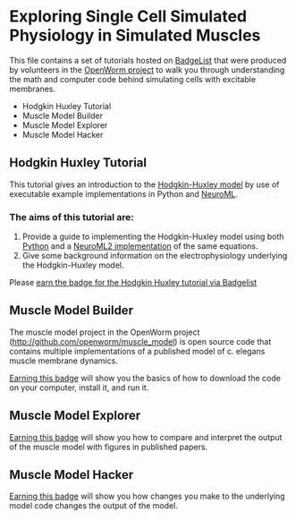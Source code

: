 # Exploring Single Cell Simulated Physiology in Simulated Muscles

This file contains a set of tutorials hosted on [BadgeList](http://www.badgelist.com/) that were produced by volunteers in the [OpenWorm project](http://openworm.org) to walk you through understanding the math and computer code behind simulating cells with excitable membranes.
- Hodgkin Huxley Tutorial
- Muscle Model Builder
- Muscle Model Explorer 
- Muscle Model Hacker

## Hodgkin Huxley Tutorial

This tutorial gives an introduction to the [Hodgkin-Huxley model](https://en.wikipedia.org/wiki/Hodgkin%E2%80%93Huxley_model) by use of executable example implementations in Python and [NeuroML](http://www.neuroml.org). 

### The aims of this tutorial are:

1) Provide a guide to implementing the Hodgkin-Huxley model using both [Python](https://www.python.org/) and a [NeuroML2 implementation](http://journal.frontiersin.org/Journal/10.3389/fninf.2014.00079/abstract) of the same equations.
2) Give some background information on the electrophysiology underlying the Hodgkin-Huxley model.

Please [earn the badge for the Hodgkin Huxley tutorial via Badgelist](https://www.badgelist.com/OpenWorm/Hodgkin-Huxley-Tutorial-Graduate)

## Muscle Model Builder

The muscle model project in the OpenWorm project (http://github.com/openworm/muscle_model) is open source code that contains multiple implementations of a published model of c. elegans muscle membrane dynamics.  

[Earning this badge](https://www.badgelist.com/OpenWorm/Muscle-Model-Builder) will show you the basics of how to download the code on your computer, install it, and run it.

## Muscle Model Explorer 

[Earning this badge](https://www.badgelist.com/OpenWorm/Muscle-Model-Explorer) will show you how to compare and interpret the output of the muscle model with figures in published papers.

## Muscle Model Hacker

[Earning this badge](https://www.badgelist.com/OpenWorm/Muscle-Model-Hacker) will show you how changes you make to the underlying model code changes the output of the model.


